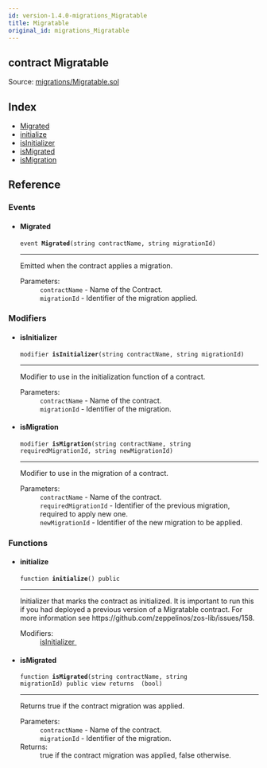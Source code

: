 ```yaml
---
id: version-1.4.0-migrations_Migratable
title: Migratable
original_id: migrations_Migratable
---
```


<div class="contract-doc"><div class="contract"><h2 class="contract-header"><span class="contract-kind">contract</span> Migratable</h2><div class="source">Source: <a href="git+https://github.com/zeppelinos/zos/blob/v1.4.0/contracts/migrations/Migratable.sol" target="_blank">migrations/Migratable.sol</a></div></div><div class="index"><h2>Index</h2><ul><li><a href="migrations_Migratable.html#Migrated">Migrated</a></li><li><a href="migrations_Migratable.html#initialize">initialize</a></li><li><a href="migrations_Migratable.html#isInitializer">isInitializer</a></li><li><a href="migrations_Migratable.html#isMigrated">isMigrated</a></li><li><a href="migrations_Migratable.html#isMigration">isMigration</a></li></ul></div><div class="reference"><h2>Reference</h2><div class="events"><h3>Events</h3><ul><li><div class="item event"><span id="Migrated" class="anchor-marker"></span><h4 class="name">Migrated</h4><div class="body"><code class="signature">event <strong>Migrated</strong><span>(string contractName, string migrationId) </span></code><hr/><div class="description"><p>Emitted when the contract applies a migration.</p></div><dl><dt><span class="label-parameters">Parameters:</span></dt><dd><div><code>contractName</code> - Name of the Contract.</div><div><code>migrationId</code> - Identifier of the migration applied.</div></dd></dl></div></div></li></ul></div><div class="modifiers"><h3>Modifiers</h3><ul><li><div class="item modifier"><span id="isInitializer" class="anchor-marker"></span><h4 class="name">isInitializer</h4><div class="body"><code class="signature">modifier <strong>isInitializer</strong><span>(string contractName, string migrationId) </span></code><hr/><div class="description"><p>Modifier to use in the initialization function of a contract.</p></div><dl><dt><span class="label-parameters">Parameters:</span></dt><dd><div><code>contractName</code> - Name of the contract.</div><div><code>migrationId</code> - Identifier of the migration.</div></dd></dl></div></div></li><li><div class="item modifier"><span id="isMigration" class="anchor-marker"></span><h4 class="name">isMigration</h4><div class="body"><code class="signature">modifier <strong>isMigration</strong><span>(string contractName, string requiredMigrationId, string newMigrationId) </span></code><hr/><div class="description"><p>Modifier to use in the migration of a contract.</p></div><dl><dt><span class="label-parameters">Parameters:</span></dt><dd><div><code>contractName</code> - Name of the contract.</div><div><code>requiredMigrationId</code> - Identifier of the previous migration, required to apply new one.</div><div><code>newMigrationId</code> - Identifier of the new migration to be applied.</div></dd></dl></div></div></li></ul></div><div class="functions"><h3>Functions</h3><ul><li><div class="item function"><span id="initialize" class="anchor-marker"></span><h4 class="name">initialize</h4><div class="body"><code class="signature">function <strong>initialize</strong><span>() </span><span>public </span></code><hr/><div class="description"><p>Initializer that marks the contract as initialized. It is important to run this if you had deployed a previous version of a Migratable contract. For more information see https://github.com/zeppelinos/zos-lib/issues/158.</p></div><dl><dt><span class="label-modifiers">Modifiers:</span></dt><dd><a href="migrations_Migratable.html#isInitializer">isInitializer </a></dd></dl></div></div></li><li><div class="item function"><span id="isMigrated" class="anchor-marker"></span><h4 class="name">isMigrated</h4><div class="body"><code class="signature">function <strong>isMigrated</strong><span>(string contractName, string migrationId) </span><span>public </span><span>view </span><span>returns  (bool) </span></code><hr/><div class="description"><p>Returns true if the contract migration was applied.</p></div><dl><dt><span class="label-parameters">Parameters:</span></dt><dd><div><code>contractName</code> - Name of the contract.</div><div><code>migrationId</code> - Identifier of the migration.</div></dd><dt><span class="label-return">Returns:</span></dt><dd>true if the contract migration was applied, false otherwise.</dd></dl></div></div></li></ul></div></div></div>
